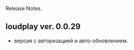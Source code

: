 Release Notes.

loudplay ver. 0.0.29
--------------------

- версия с авторизацией и авто-обновлением.
